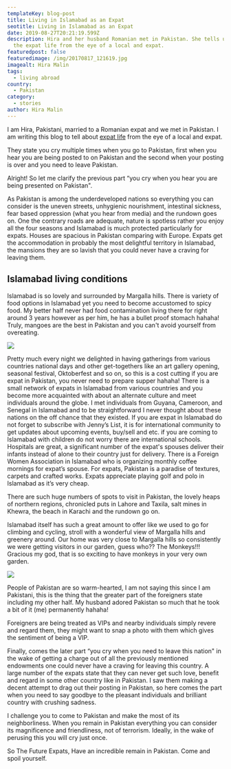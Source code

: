 ```yaml
---
templateKey: blog-post
title: Living in Islamabad as an Expat
seotitle: Living in Islamabad as an Expat
date: 2019-08-27T20:21:19.599Z
description: Hira and her husband Romanian met in Pakistan. She tells us about
  the expat life from the eye of a local and expat.
featuredpost: false
featuredimage: /img/20170817_121619.jpg
imagealt: Hira Malin
tags:
  - living abroad
country:
  - Pakistan
category:
  - stories
author: Hira Malin
---
```

I am Hira, Pakistani, married to a Romanian expat and we met in Pakistan. I am writing this blog to tell about [expat life](https://www.thexpatmagazine.com/blog/2018-03-28-the-top-8-countries-for-expats/) from the eye of a local and expat.

They state you cry multiple times when you go to Pakistan, first when you hear you are being posted to on Pakistan and the second when your posting is over and you need to leave Pakistan. 

Alright! So let me clarify the previous part “you cry when you hear you are being presented on Pakistan".

As Pakistan is among the underdeveloped nations so everything you can consider is the uneven streets, unhygienic nourishment, intestinal sickness, fear based oppression (what you hear from media) and the rundown goes on. One the contrary roads are adequate, nature is spotless rather you enjoy all the four seasons and Islamabad is much protected particularly for expats. Houses are spacious in Pakistan comparing with Europe. Expats get the accommodation in probably the most delightful territory in Islamabad, the mansions they are so lavish that you could never have a craving for leaving them. 

## Islamabad living conditions

Islamabad is so lovely and surrounded by Margalla hills. There is variety of food options in Islamabad yet you need to become accustomed to spicy food. My better half never had food contamination living there for right around 3 years however as per him, he has a bullet proof stomach hahaha! Truly, mangoes are the best in Pakistan and you can't avoid yourself from overeating.

![](/img/20170916_160027.jpg)

Pretty much every night we delighted in having gatherings from various countries national days and other get-togethers like an art gallery opening, seasonal festival, Oktoberfest and so on, so this is a cost cutting if you are expat in Pakistan, you never need to prepare supper hahaha! There is a small network of expats in Islamabad from various countries and you become more acquainted with about an alternate culture and meet individuals around the globe. I met individuals from Guyana, Cameroon, and Senegal in Islamabad and to be straightforward I never thought about these nations on the off chance that they existed. If you are expat in Islamabad do not forget to subscribe with Jenny’s List, it is for international community to get updates about upcoming events, buy/sell and etc. if you are coming to Islamabad with children do not worry there are international schools. Hospitals are great, a significant number of the expat's spouses deliver their infants instead of alone to their country just for delivery. There is a Foreign Women Association in Islamabad who is organizing monthly coffee mornings for expat’s spouse. For expats, Pakistan is a paradise of textures, carpets and crafted works. Expats appreciate playing golf and polo in Islamabad as it’s very cheap.

There are such huge numbers of spots to visit in Pakistan, the lovely heaps of northern regions, chronicled puts in Lahore and Taxila, salt mines in Khewra, the beach in Karachi and the rundown go on. 

Islamabad itself has such a great amount to offer like we used to go for climbing and cycling, stroll with a wonderful view of Margalla hills and greenery around. Our home was very close to Margalla hills so consistently we were getting visitors in our garden, guess who?? The Monkeys!!! Gracious my god, that is so exciting to have monkeys in your very own garden. 

![](/img/20170609_181759.jpg)

People of Pakistan are so warm-hearted, I am not saying this since I am Pakistani, this is the thing that the greater part of the foreigners state including my other half. My husband adored Pakistan so much that he took a bit of it (me) permanently hahaha!

Foreigners are being treated as VIPs and nearby individuals simply revere and regard them, they might want to snap a photo with them which gives the sentiment of being a VIP. 

Finally, comes the later part “you cry when you need to leave this nation" in the wake of getting a charge out of all the previously mentioned endowments one could never have a craving for leaving this country. A large number of the expats state that they can never get such love, benefit and regard in some other country like in Pakistan. I saw them making a decent attempt to drag out their posting in Pakistan, so here comes the part when you need to say goodbye to the pleasant individuals and brilliant country with crushing sadness. 

I challenge you to come to Pakistan and make the most of its neighborliness. When you remain in Pakistan everything you can consider its magnificence and friendliness, not of terrorism. Ideally, in the wake of perusing this you will cry just once. 

So The Future Expats, Have an incredible remain in Pakistan. Come and spoil yourself.